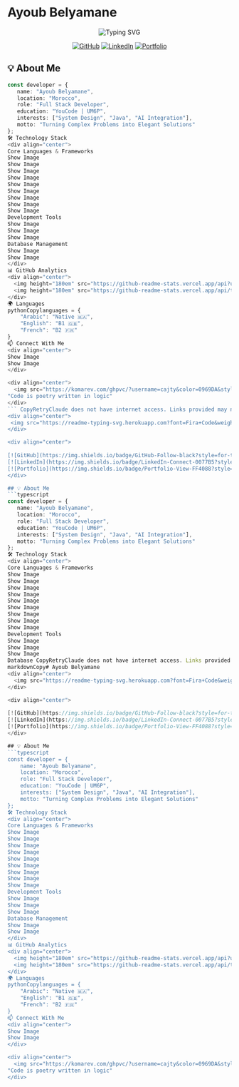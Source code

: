 # Ayoub Belyamane
<div align="center">
 <img src="https://readme-typing-svg.herokuapp.com?font=Fira+Code&weight=500&size=40&pause=1000&color=0969DA&center=true&vCenter=true&width=600&height=100&lines=Full+Stack+Developer;Problem+Solver;Innovation" alt="Typing SVG" />
</div>

<div align="center">
 
[![GitHub](https://img.shields.io/badge/GitHub-Follow-black?style=for-the-badge&logo=github)](https://github.com/cajty)
[![LinkedIn](https://img.shields.io/badge/LinkedIn-Connect-0077B5?style=for-the-badge&logo=linkedin)](https://www.linkedin.com/in/ayoub-belyamane-bb28742a7/)
[![Portfolio](https://img.shields.io/badge/Portfolio-View-FF4088?style=for-the-badge&logo=github)](https://github.com/cajty)
</div>

## 💡 About Me
```typescript
const developer = {
   name: "Ayoub Belyamane",
   location: "Morocco",
   role: "Full Stack Developer",
   education: "YouCode | UM6P",
   interests: ["System Design", "Java", "AI Integration"],
   motto: "Turning Complex Problems into Elegant Solutions"
};
🛠️ Technology Stack
<div align="center">
Core Languages & Frameworks
Show Image
Show Image
Show Image
Show Image
Show Image
Show Image
Show Image
Show Image
Show Image
Development Tools
Show Image
Show Image
Show Image
Database Management
Show Image
Show Image
</div>
📊 GitHub Analytics
<div align="center">
  <img height="180em" src="https://github-readme-stats.vercel.app/api?username=cajty&show_icons=true&theme=tokyonight&include_all_commits=true&count_private=true"/>
  <img height="180em" src="https://github-readme-stats.vercel.app/api/top-langs/?username=cajty&layout=compact&langs_count=8&theme=tokyonight"/>
</div>
🌍 Languages
pythonCopylanguages = {
    "Arabic": "Native 🇲🇦",
    "English": "B1 🇬🇧",
    "French": "B2 🇫🇷"
}
📫 Connect With Me
<div align="center">
Show Image
Show Image
</div>

<div align="center">
  <img src="https://komarev.com/ghpvc/?username=cajty&color=0969DA&style=flat-square&label=Profile+Views" alt="Profile views" />
"Code is poetry written in logic"
</div>
``` CopyRetryClaude does not have internet access. Links provided may not be accurate or up to date.ABfull code to copyEditmarkdownCopy# Ayoub Belyamane
<div align="center">
 <img src="https://readme-typing-svg.herokuapp.com?font=Fira+Code&weight=500&size=40&pause=1000&color=0969DA&center=true&vCenter=true&width=600&height=100&lines=Full+Stack+Developer;Problem+Solver;Innovation" alt="Typing SVG" />
</div>

<div align="center">
 
[![GitHub](https://img.shields.io/badge/GitHub-Follow-black?style=for-the-badge&logo=github)](https://github.com/cajty)
[![LinkedIn](https://img.shields.io/badge/LinkedIn-Connect-0077B5?style=for-the-badge&logo=linkedin)](https://www.linkedin.com/in/ayoub-belyamane-bb28742a7/)
[![Portfolio](https://img.shields.io/badge/Portfolio-View-FF4088?style=for-the-badge&logo=github)](https://github.com/cajty)
</div>

## 💡 About Me
```typescript
const developer = {
   name: "Ayoub Belyamane",
   location: "Morocco",
   role: "Full Stack Developer",
   education: "YouCode | UM6P",
   interests: ["System Design", "Java", "AI Integration"],
   motto: "Turning Complex Problems into Elegant Solutions"
};
🛠️ Technology Stack
<div align="center">
Core Languages & Frameworks
Show Image
Show Image
Show Image
Show Image
Show Image
Show Image
Show Image
Show Image
Show Image
Development Tools
Show Image
Show Image
Show Image
Database CopyRetryClaude does not have internet access. Links provided may not be accurate or up to date.ABfull code to copyEditHere's the complete code for your GitHub profile README:
markdownCopy# Ayoub Belyamane
<div align="center">
  <img src="https://readme-typing-svg.herokuapp.com?font=Fira+Code&weight=500&size=40&pause=1000&color=0969DA&center=true&vCenter=true&width=600&height=100&lines=Full+Stack+Developer;Problem+Solver;Innovation" alt="Typing SVG" />
</div>

<div align="center">
  
[![GitHub](https://img.shields.io/badge/GitHub-Follow-black?style=for-the-badge&logo=github)](https://github.com/cajty)
[![LinkedIn](https://img.shields.io/badge/LinkedIn-Connect-0077B5?style=for-the-badge&logo=linkedin)](https://www.linkedin.com/in/ayoub-belyamane-bb28742a7/)
[![Portfolio](https://img.shields.io/badge/Portfolio-View-FF4088?style=for-the-badge&logo=github)](https://github.com/cajty)
</div>

## 💡 About Me
```typescript
const developer = {
    name: "Ayoub Belyamane",
    location: "Morocco",
    role: "Full Stack Developer",
    education: "YouCode | UM6P",
    interests: ["System Design", "Java", "AI Integration"],
    motto: "Turning Complex Problems into Elegant Solutions"
};
🛠️ Technology Stack
<div align="center">
Core Languages & Frameworks
Show Image
Show Image
Show Image
Show Image
Show Image
Show Image
Show Image
Show Image
Show Image
Development Tools
Show Image
Show Image
Show Image
Database Management
Show Image
Show Image
</div>
📊 GitHub Analytics
<div align="center">
  <img height="180em" src="https://github-readme-stats.vercel.app/api?username=cajty&show_icons=true&theme=tokyonight&include_all_commits=true&count_private=true"/>
  <img height="180em" src="https://github-readme-stats.vercel.app/api/top-langs/?username=cajty&layout=compact&langs_count=8&theme=tokyonight"/>
</div>
🌍 Languages
pythonCopylanguages = {
    "Arabic": "Native 🇲🇦",
    "English": "B1 🇬🇧",
    "French": "B2 🇫🇷"
}
📫 Connect With Me
<div align="center">
Show Image
Show Image
</div>

<div align="center">
  <img src="https://komarev.com/ghpvc/?username=cajty&color=0969DA&style=flat-square&label=Profile+Views" alt="Profile views" />
"Code is poetry written in logic"
</div>
```
